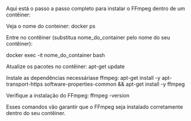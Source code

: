 Aqui está o passo a passo completo para instalar o FFmpeg dentro de um contêiner:

Veja o nome do conteiner:
docker ps

Entre no contêiner (substitua nome_do_container pelo nome do seu contêiner):

docker exec -it nome_do_container bash

Atualize os pacotes no contêiner:
apt-get update

Instale as dependências necessáriase ffmpeg:
apt-get install -y apt-transport-https software-properties-common && apt-get install -y ffmpeg

Verifique a instalação do FFmpeg:
ffmpeg -version

Esses comandos vão garantir que o FFmpeg seja instalado corretamente dentro do seu contêiner.

